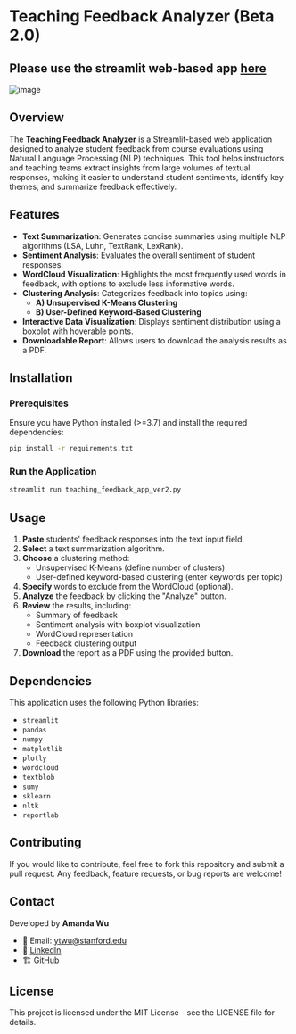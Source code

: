# Teaching Feedback Analyzer (Beta 2.0)
## Please use the streamlit web-based app [here](https://amanda-wu-teaching-feedback-app-beta2-0.streamlit.app/)
![image](https://github.com/user-attachments/assets/761340fb-e556-4e47-9fb9-b4aaeeed1326)

## Overview
The **Teaching Feedback Analyzer** is a Streamlit-based web application designed to analyze student feedback from course evaluations using Natural Language Processing (NLP) techniques. This tool helps instructors and teaching teams extract insights from large volumes of textual responses, making it easier to understand student sentiments, identify key themes, and summarize feedback effectively.

## Features
- **Text Summarization**: Generates concise summaries using multiple NLP algorithms (LSA, Luhn, TextRank, LexRank).
- **Sentiment Analysis**: Evaluates the overall sentiment of student responses.
- **WordCloud Visualization**: Highlights the most frequently used words in feedback, with options to exclude less informative words.
- **Clustering Analysis**: Categorizes feedback into topics using:
  - **A) Unsupervised K-Means Clustering**
  - **B) User-Defined Keyword-Based Clustering**
- **Interactive Data Visualization**: Displays sentiment distribution using a boxplot with hoverable points.
- **Downloadable Report**: Allows users to download the analysis results as a PDF.

## Installation
### Prerequisites
Ensure you have Python installed (>=3.7) and install the required dependencies:
```sh
pip install -r requirements.txt
```

### Run the Application
```sh
streamlit run teaching_feedback_app_ver2.py
```

## Usage
1. **Paste** students' feedback responses into the text input field.
2. **Select** a text summarization algorithm.
3. **Choose** a clustering method:
   - Unsupervised K-Means (define number of clusters)
   - User-defined keyword-based clustering (enter keywords per topic)
4. **Specify** words to exclude from the WordCloud (optional).
5. **Analyze** the feedback by clicking the "Analyze" button.
6. **Review** the results, including:
   - Summary of feedback
   - Sentiment analysis with boxplot visualization
   - WordCloud representation
   - Feedback clustering output
7. **Download** the report as a PDF using the provided button.

## Dependencies
This application uses the following Python libraries:
- `streamlit`
- `pandas`
- `numpy`
- `matplotlib`
- `plotly`
- `wordcloud`
- `textblob`
- `sumy`
- `sklearn`
- `nltk`
- `reportlab`

## Contributing
If you would like to contribute, feel free to fork this repository and submit a pull request. Any feedback, feature requests, or bug reports are welcome!

## Contact
Developed by **Amanda Wu**
- 📧 Email: ytwu@stanford.edu
- 🔗 [LinkedIn](https://www.linkedin.com/in/yingtong-amanda-wu-48939021b/)
- 🏗️ [GitHub](https://github.com/YingtongAamandaWu)

## License
This project is licensed under the MIT License - see the LICENSE file for details.

